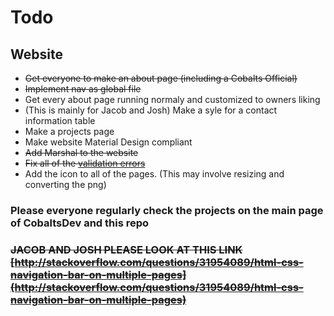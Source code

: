 # Todo  
   ## Website  
       
   - ~~Get everyone to make an about page (including a Cobalts Official)~~
   - ~~Implement nav as global file~~
   - Get every about page running normaly and customized to owners liking 
   - (This is mainly for Jacob and Josh) Make a syle for a contact information table  
   - Make a projects page  
   - Make website Material Design compliant
   - ~~Add Marshal to the website~~
   - ~~Fix all of the [validation errors](https://validator.w3.org/nu/?doc=https%3A%2F%2Fcobalts.net%2F)~~
   - Add the icon to all of the pages. (This may involve resizing and converting the png)
### Please everyone regularly check the projects on the main page of CobaltsDev and this repo 
 
### ~~JACOB AND JOSH PLEASE LOOK AT THIS LINK [http://stackoverflow.com/questions/31954089/html-css-navigation-bar-on-multiple-pages](http://stackoverflow.com/questions/31954089/html-css-navigation-bar-on-multiple-pages)~~
